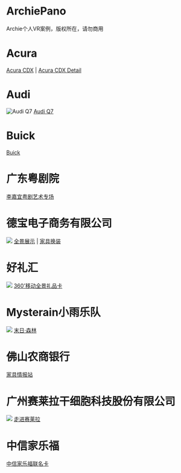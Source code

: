 # ArchiePano

 Archie个人VR案例，版权所在，请勿商用

# Acura
[Acura CDX](https://archieking.github.io/ArchiePano/Acura/cdx) | [Acura CDX Detail](https://archieking.github.io/ArchiePano/Acura/cdxDetail)

# Audi
![Audi Q7](https://archieking.github.io/src/pics/AudiQ7.jpg)
[Audi Q7](https://archieking.github.io/ArchiePano/AudiQ7)

# Buick
[Buick](https://archieking.github.io/ArchiePano/Buick)

# 广东粤剧院
[李嘉宜粤剧艺术专场](https://archieking.github.io/ArchiePano/CantoneseOpera/index)

# 德宝电子商务有限公司
![](https://archieking.github.io/src/pics/Debao.jpg)
[全景展示](https://archieking.github.io/ArchiePano/Debao) | [家具换装](https://archieking.github.io/ArchiePano/Debao/index/)

# 好礼汇
![](https://archieking.github.io/src/pics/HaoLiHui.jpg)
[360'移动全景礼品卡](https://archieking.github.io/ArchiePano/HaoLiHui/index)

# Mysterain小雨乐队
![](https://archieking.github.io/src/pics/Mysterain.jpg)
[末日·森林](https://archieking.github.io/ArchiePano/Mysterain)

# 佛山农商银行
[家具情报站](https://archieking.github.io/ArchiePano/RCB)

# 广州赛莱拉干细胞科技股份有限公司
![](https://archieking.github.io/src/pics/SaiLaiLa.jpg)
[走进赛莱拉](https://archieking.github.io/ArchiePano/SaiLaiLa/index/)

# 中信家乐福
[中信家乐福联名卡](https://archieking.github.io/ArchiePano/shop2)